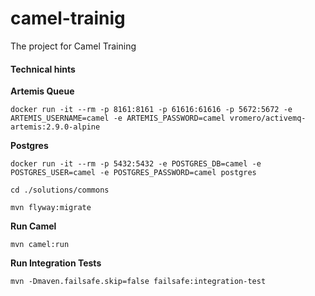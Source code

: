 # camel-trainig
The project for Camel Training

#### Technical hints

**Artemis Queue**
 
 ```
 docker run -it --rm -p 8161:8161 -p 61616:61616 -p 5672:5672 -e ARTEMIS_USERNAME=camel -e ARTEMIS_PASSWORD=camel vromero/activemq-artemis:2.9.0-alpine
```

**Postgres**

```
docker run -it --rm -p 5432:5432 -e POSTGRES_DB=camel -e POSTGRES_USER=camel -e POSTGRES_PASSWORD=camel postgres
```

```
cd ./solutions/commons
```

```
mvn flyway:migrate
```

**Run Camel**
```
mvn camel:run
```

**Run Integration Tests**
```
mvn -Dmaven.failsafe.skip=false failsafe:integration-test
```

